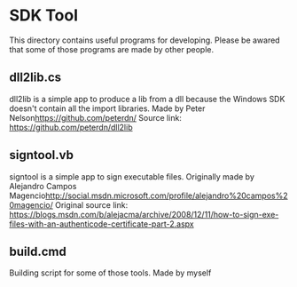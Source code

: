SDK Tool
========

This directory contains useful programs for developing. Please be awared that some of those programs are made by other people.


## dll2lib.cs
dll2lib is a simple app to produce a lib from a dll because the Windows SDK doesn't contain all the import libraries.
Made by Peter Nelson<https://github.com/peterdn/>
Source link: https://github.com/peterdn/dll2lib

## signtool.vb
signtool is a simple app to sign executable files.
Originally made by Alejandro Campos Magencio<http://social.msdn.microsoft.com/profile/alejandro%20campos%20magencio/>
Original source link: https://blogs.msdn.com/b/alejacma/archive/2008/12/11/how-to-sign-exe-files-with-an-authenticode-certificate-part-2.aspx

## build.cmd
Building script for some of those tools.
Made by myself